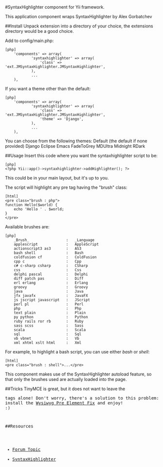 #SyntaxHighlighter component for Yii framework.

This application component wraps SyntaxHighlighter by Alex Gorbatchev


##Install
Unpack extension into a directory of your choice, the extensions directory would be a good choice.

Add to config/main.php:
~~~
[php]
    'components' => array(
			'syntaxhighlighter' => array(
				'class' => 'ext.JMSyntaxHighlighter.JMSyntaxHighlighter',
			),
            ...
    ),
~~~

If you want a theme other than the default:	
~~~
[php]
    'components' => array(
			'syntaxhighlighter' => array(
				'class' => 'ext.JMSyntaxHighlighter.JMSyntaxHighlighter',
				'theme' => 'Django',
			),
            ...
    ),
~~~

You can choose from the following themes:
	Default (the default if none provided)
	Django
	Eclipse
	Emacs
	FadeToGrey
	MDUltra
	Midnight
	RDark
	
##Usage
Insert this code where you want the syntaxhighlighter script to be:
~~~
[php]
<?php Yii::app()->syntaxhighlighter->addHighlighter(); ?>
~~~
This could be in your main layout, but it's up to you.

The script will highlight any pre tag having the "brush" class:
~~~
[html]
<pre class="brush : php">
function Hello($world) {
    echo 'Hello ' . $world;
}
</pre>
~~~
	
Available brushes are:


~~~
[php]
	_Brush_					:	_Language
	applescript				:	AppleScript
	actionscript3 as3		:	AS3
	bash shell				:	Bash
	coldfusion cf			:	ColdFusion
	cpp c					:	Cpp
	c# c-sharp csharp		:	CSharp
	css						:	Css
	delphi pascal			:	Delphi
	diff patch pas			:	Diff
	erl erlang				:	Erlang
	groovy					:	Groovy
	java					:	Java
	jfx javafx				:	JavaFX
	js jscript javascript	:	JScript
	perl pl					:	Perl
	php						:	Php
	text plain				:	Plain
	py python				:	Python
	ruby rails ror rb		:	Ruby
	sass scss				:	Sass
	scala					:	Scala
	sql						:	Sql
	vb vbnet				:	Vb
	xml xhtml xslt html		:	Xml

~~~

For example, to highlight a bash script, you can use either _bash_ or _shell_:
~~~
[html]
<pre class="brush : shell">...</pre>
~~~

This component makes use of the SyntaxHighlighter autoload feature, so that only the brushes used are actually loaded into the page.
	
##Tricks
TinyMCE is great, but it does not want to leave the <pre> tags alone!
Don't worry, there's a solution to this problem:
Grab and install the [Wysiwyg Pre Element Fix](http://drupal.org/project/wysiwyg_preelementfix "Wysiwyg Pre Element Fix") and enjoy! :)

##Resources
 * [Forum Topic](http://www.yiiframework/)
 * [SyntaxHighlighter](http://alexgorbatchev.com/SyntaxHighlighter/ "http://alexgorbatchev.com/SyntaxHighlighter/")
